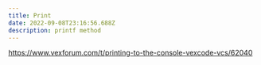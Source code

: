 ```yaml
---
title: Print
date: 2022-09-08T23:16:56.688Z
description: printf method
---
```

<https://www.vexforum.com/t/printing-to-the-console-vexcode-vcs/62040>